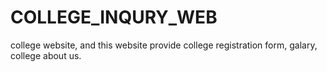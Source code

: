 # COLLEGE_INQURY_WEB
college website, and this website provide college registration form, galary, college about us.
